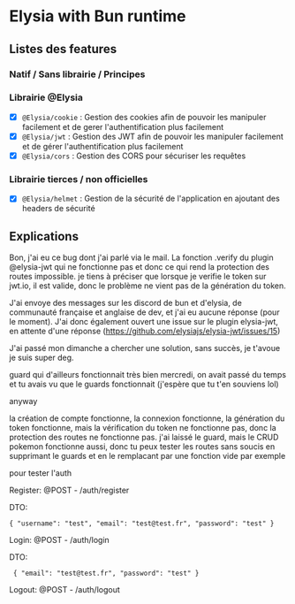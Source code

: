 # Elysia with Bun runtime

## Listes des features

### Natif / Sans librairie / Principes

### Librairie @Elysia

- [x] `@Elysia/cookie` : Gestion des cookies afin de pouvoir les manipuler facilement et de gerer l'authentification plus facilement
- [x] `@Elysia/jwt` : Gestion des JWT afin de pouvoir les manipuler facilement et de gérer l'authentification plus facilement
- [x] `@Elysia/cors` : Gestion des CORS pour sécuriser les requêtes

### Librairie tierces / non officielles

- [x] `@Elysia/helmet` : Gestion de la sécurité de l'application en ajoutant des headers de sécurité

## Explications

Bon, j'ai eu ce bug dont j'ai parlé via le mail. La fonction .verify du plugin @elysia-jwt qui ne fonctionne pas et donc ce qui rend la protection des routes impossible. je tiens à préciser que lorsque je verifie le token sur jwt.io, il est valide, donc le problème ne vient pas de la génération du token.

J'ai envoye des messages sur les discord de bun et d'elysia, de communauté française et anglaise de dev, et j'ai eu aucune réponse (pour le moment).
J'ai donc également ouvert une issue sur le plugin elysia-jwt, en attente d'une réponse (https://github.com/elysiajs/elysia-jwt/issues/15)

J'ai passé mon dimanche a chercher une solution, sans succès, je t'avoue je suis super deg.

guard qui d'ailleurs fonctionnait très bien mercredi, on avait passé du temps et tu avais vu que le guards fonctionnait (j'espère que tu t'en souviens lol)

anyway

la création de compte fonctionne, la connexion fonctionne, la génération du token fonctionne, mais la vérification du token ne fonctionne pas, donc la protection des routes ne fonctionne pas.
j'ai laissé le guard, mais le CRUD pokemon fonctionne aussi, donc tu peux tester les routes sans soucis en supprimant le guards et en le remplacant par une fonction vide par exemple

pour tester l'auth

Register: @POST - /auth/register

DTO:

```
{ "username": "test", "email": "test@test.fr", "password": "test" }
```

Login: @POST - /auth/login

DTO:

```
 { "email": "test@test.fr", "password": "test" }
```

Logout: @POST - /auth/logout
